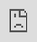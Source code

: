 ```yaml
---
title: Olinda de viver
---
```

<div class="post-container">
  <div class="text-idea">
This one is emotional, grab a tissue.

Olinda de Viver is a L'Occitane Au Brésil fragrance inspired by the everyday joy of Olinda (a city of Pernambuco, Brazil) woman. For the launch of the perfume, on Mother's Day, we created a film that explores the colors and architecture of the city, showing all the little joys and beauty of being a mother.

  </div>

  <div class="img-idea">

![](https://ucarecdn.com/1556f410-337f-4995-a25f-9e95db44ca4b/)

</div>
</div>

<iframe src="https://player.vimeo.com/video/267871573?title=0&byline=0&portrait=0" style="position:absolute;top:0;left:0;width:100%;height:100%;" frameborder="0" allow="autoplay; fullscreen" allowfullscreen></iframe>

Director's  cut

<iframe src="https://player.vimeo.com/video/283813789?title=0&byline=0&portrait=0" style="position:absolute;top:0;left:0;width:100%;height:100%;" frameborder="0" allow="autoplay; fullscreen" allowfullscreen></iframe>

![](https://ucarecdn.com/fdd507ca-e3ec-4557-a2e6-79fc05ee36e8/)

What I did: Idea, concept, copy and memes